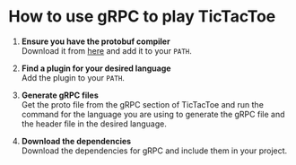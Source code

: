 # How to use gRPC to play TicTacToe

1. **Ensure you have the protobuf compiler**  
   Download it from [here](https://github.com/protocolbuffers/protobuf/releases) and add it to your `PATH`.

2. **Find a plugin for your desired language**  
   Add the plugin to your `PATH`.

3. **Generate gRPC files**  
   Get the proto file from the gRPC section of TicTacToe and run the command for the language you are using to generate the gRPC file and the header file in the desired language.

4. **Download the dependencies**  
   Download the dependencies for gRPC and include them in your project.




